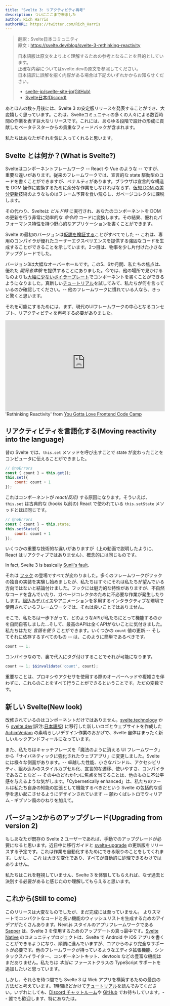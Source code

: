 ```yaml
---
title: "Svelte 3: リアクティビティ再考"
description: ついにここまで来ました
author: Rich Harris
authorURL: https://twitter.com/Rich_Harris
---
```

> 翻訳 : Svelte日本コミュニティ  
> 原文 : https://svelte.dev/blog/svelte-3-rethinking-reactivity
> 
> 日本語版は原文をよりよく理解するための参考となることを目的としています。  
> 正確な内容についてはsvelte.devの原文を参照してください。  
> 日本語訳に誤解を招く内容がある場合は下記のいずれかからお知らせください。
> - [svelte-jp/svelte-site-jp(GitHub)](https://github.com/svelte-jp/svelte-site-jp)
> - [Svelte日本(Discord)](https://discord.com/invite/YTXq3ZtBbx)

あとほんの数ヶ月後には、Svelte 3 の安定版リリースを発表することができ、大変嬉しく思っています。これは、Svelteコミュニティの多くの人々による数百時間の作業を表す巨大なリリースです。これには、あらゆる段階で設計の形成に貢献したベータテスターからの貴重なフィードバックが含まれます。 

私たちはあなたがそれを気に入ってくれると思います。

## Svelte とは何か？(What is Svelte?)

Svelteはコンポーネントフレームワーク -- React や Vue のような -- ですが、重要な違いがあります。従来のフレームワークでは、宣言的な state 駆動型のコードを書くことができますが、ペナルティがあります。ブラウザは宣言的な構造を DOM 操作に変換するために余分な作業をしなければならず、[仮想 DOM の差分更新](/blog/virtual-dom-is-pure-overhead)技術のようなものはフレーム予算を食い荒らし、ガベージコレクタに課税します。

その代わり、Svelteは _ビルド時_ に実行され、あなたのコンポーネントを DOM の更新を行う非常に効率的な _命令的_ コードに変換します。その結果、優れたパフォーマンス特性を持つ野心的なアプリケーションを書くことができます。

Svelte の最初のバージョンは[仮説を検証する](/blog/frameworks-without-the-framework)ことがすべてでした -- これは、専用のコンパイラが優れたユーザーエクスペリエンスを提供する強固なコードを生成することができることを示しています。2つ目は、物事を少し片付けた小さなアップグレードでした。

バージョン3は大幅なオーバーホールです。この5、6か月間、私たちの焦点は、優れた _開発者体験_ を提供することにありました。今では、他の場所で見かけるものよりも[大幅に少ないボイラープレート](/blog/write-less-code)でコンポーネントを書くことができるようになりました。真新しい[チュートリアル](/tutorial)を試してみて、私たちが何を言っているのか確認してください。-- 他のフレームワークに慣れている人なら、きっと驚くと思います。

それを可能にするためには、まず、現代のUIフレームワークの中心となるコンセプト、リアクティビティを再考する必要がありました。

<div class="max">
<figure style="max-width: 960px; margin: 0 auto">
<div style="height: 0; padding: 0 0 57.1% 0; position: relative; margin: 0 auto;">
	<iframe style="position: absolute; width: 100%; height: 100%; left: 0; top: 0; margin: 0;" src="https://www.youtube-nocookie.com/embed/AdNJ3fydeao" frameborder="0" allow="accelerometer; autoplay; encrypted-media; gyroscope; picture-in-picture" allowfullscreen></iframe>
</div>

<figcaption>'Rethinking Reactivity' from <a href="https://www.israel.yglfconf.com/">You Gotta Love Frontend Code Camp</a></figcaption>
</figure>
</div>

## リアクティビティを言語化する(Moving reactivity into the language)

昔の Svelte では、`this.set` メソッドを呼び出すことで state が変わったことをコンピュータに伝えることができました。

```js
// @noErrors
const { count } = this.get();
this.set({
	count: count + 1
});
```

これはコンポーネントが _react(反応)_ する原因になります。そういえば、`this.set` は古典的な (hooks 以前の) React で使われている `this.setState` メソッドとほぼ同じです。

```js
// @noErrors
const { count } = this.state;
this.setState({
	count: count + 1
});
```

いくつかの重要な技術的な違いがありますが（上の動画で説明したように、React はリアクティブではありません）、概念的には同じものです。

<aside>
	<p>In fact, Svelte 3 is basically <a href="https://twitter.com/threepointone/status/1057179801109311488">Sunil's fault</a>.</p>
</aside>

それは [フック](https://reactjs.org/docs/hooks-intro.html) の登場ですべてが変わりました。多くのフレームワークがフックの独自の実装を実験し始めましたが、私たちはすぐにそれは私たちが望んでいる方向ではないと結論付けました。フックには魅力的な特性がありますが、不自然なコードを含んでいたり、ガベージコレクタのために不必要な作業が発生したりします。[組込みデバイス](https://mobile.twitter.com/sveltejs/status/1088500539640418304)やアニメーションを多用するインタラクティブな環境で使用されているフレームワークでは、それは良いことではありません。

そこで、私たちは一歩下がって、どのようなAPIが私たちにとって機能するのかを自問自答しました…そして、最高のAPIは全くAPIがないことに気付きました。私たちはただ _言語を使う_ ことができます。いくつかの `count` 値の更新 -- そしてそれに依存するすべてのもの -- は、このように簡単であるべきです。

```js
count += 1;
```

コンパイラなので、裏で代入にタグ付けすることでそれが可能になります。

```js
count += 1; $$invalidate('count', count);
```

重要なことは、プロキシやアクセサを使用する際のオーバーヘッドや複雑さを伴わずに、これらのことをすべて行うことができるということです。ただの変数です。


## 新しい Svelte(New look)

改修されているのはコンポーネントだけではありません。[svelte.technology](https://svelte.technology) から [svelte.dev](https://svelte.dev)(訳注:[日本語版](https://svelte.jp)) に移行した新しいロゴとウェブサイトを作成した [AchimVedam](https://vedam.de/) の素晴らしいデザイン作業のおかげで、Svelte 自体はまったく新しいルックアンドフィールになっています。 

また、私たちはキャッチフレーズを「魔法のように消える UI フレームワーク」から「サイバネティックに強化されたウェブアプリ」に変更しました。Svelte には様々な側面があります。-- 卓越した性能、小さなバンドル、アクセシビリティ、組み込みのスタイルカプセル化、宣言的な遷移、使いやすさ、コンパイラであることなど -- その中のどれか1つに焦点を当てることは、他のものに不公平感を与えるような気がします。「Cybernetically enhanced」は、私たちのツールは私たち自身の知能の拡張として機能するべきだという Svelte の包括的な哲学を思い起こさせるようにデザインされています -- 願わくばレトロでウィリアム・ギブソン風のひねりを加えて。

## バージョン2からのアップグレード(Upgrading from version 2)

もしあなたが既存の Svelte 2 ユーザーであれば、手動でのアップグレードが必要になると思います。近日中に移行ガイドと [svelte-upgrade](https://github.com/sveltejs/svelte-upgrade) の更新版をリリースする予定です。これは作業を自動化するためにできる限りのことをしてくれます。しかし、 _これ_ は大きな変化であり、すべてが自動的に処理できるわけではありません。

私たちはこれを軽視していません、Svelte 3 を体験してもらえれば、なぜ過去と決別する必要があると感じたのか理解してもらえると思います。

## これから(Still to come)

このリリースは大変なものでしたが、まだ完成には至っていません。 よりスマートでコンパクトなコードと長い機能のウィッシュリストを生成するためのアイデアがたくさんあります。Next.js スタイルのアプリフレームワークである [Sapper](https://sapper.svelte.dev) は、Svelte 3 を使用するためのアップデートの真っ最中です。[Svelte Native](https://svelte-native.technology/) のコミュニティプロジェクトは、Svelte で Android や iOS アプリを書くことができるようになり、順調に進んでいますが、コアからのより完全なサポートが必要です。他のフレームワークが持っているようなエディタ拡張機能、シンタックスハイライター、コンポーネントキット、devtools などの豊富な機能はまだありません。私たちは _本当に_ ファーストクラスの TypeScript サポートを追加したいと思っています。

しかし、それらを待つ間でも Svelte 3 は Web アプリを構築するための最良の方法だと考えています。1時間ほどかけて[チュートリアル](/tutorial)を読んでみてください。いずれにしても、[Discord チャットルーム](https://svelte.dev/chat)や [GitHub](https://github.com/sveltejs/svelte) でお待ちしています。-- 誰でも歓迎します、特にあなたは。
